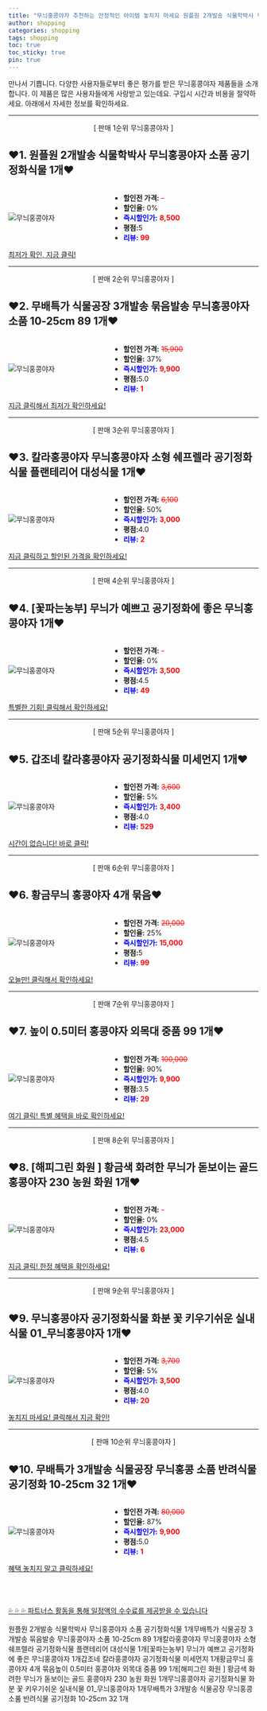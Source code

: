 ```yaml
---
title: "무늬홍콩야자 추천하는 안정적인 아이템 놓치지 마세요 원플원 2개발송 식물학박사 무늬홍콩야자 소품"
author: shopping
categories: shopping
tags: shopping
toc: true
toc_sticky: true
pin: true
---
```

만나서 기쁩니다. 다양한 사용자들로부터 좋은 평가를 받은 무늬홍콩야자 제품들을 소개합니다. 이 제품은 많은 사용자들에게 사랑받고 있는데요. 구입시 시간과 비용을 절약하세요. 아래에서 자세한 정보를 확인하세요.

---
<p class="toplist" style="margin: 0 auto; display: block; width: fit-content;">[ 판매 1순위 무늬홍콩야자 ]</p>

<h2><strong>❤️1. 원플원 2개발송 식물학박사 무늬홍콩야자 소품 공기정화식물 1개❤️</strong></h2>

<div style="display: flex; align-items: center;">
    <div style="flex: 0.4;">
        <img src="https://thumbnail9.coupangcdn.com/thumbnails/remote/230x230ex/image/vendor_inventory/c0d6/52ee88bf95cc1fc11eeaccd82cc3b62c289c0ad8c970cbccc8f881736ded.jpg" alt="무늬홍콩야자" style="max-width: 100%;">
    </div>
    <div style="flex: 0.6; margin-left: 10px;">
        <ul>
            <li><strong>할인전 가격:</strong> <del style="color: red;">-</del></li>
            <li><strong>할인율:</strong> 0%</li>
            <li><span style='color:blue'><strong>즉시할인가:</strong></span> <span style='color:red'><strong>8,500</strong></span></li>
            <li><strong>평점:</strong>5</li>
            <li><span style='color:blue'><strong>리뷰:</strong></span> <span style='color:red'><strong>99</strong></span></li>
        </ul>
    </div>
</div>
<div class="center">
    <a href="https://selin100587001.github.io?lptag=AF9450613&subid=githubio&pageKey=8231038481&traceid=V0-153&itemId=23689434698&vendorItemId=90714583020" class="myButton">
        최저가 확인, 지금 클릭!
    </a>
</div>


---
<p class="toplist" style="margin: 0 auto; display: block; width: fit-content;">[ 판매 2순위 무늬홍콩야자 ]</p>

<h2><strong>❤️2. 무배특가 식물공장 3개발송 묶음발송 무늬홍콩야자 소품 10-25cm 89 1개❤️</strong></h2>

<div style="display: flex; align-items: center;">
    <div style="flex: 0.4;">
        <img src="https://thumbnail6.coupangcdn.com/thumbnails/remote/230x230ex/image/vendor_inventory/5169/17371ece4d8ee475cd9247600bfd76f32f14e795136d0fbf6f3cebe045a6.jpg" alt="무늬홍콩야자" style="max-width: 100%;">
    </div>
    <div style="flex: 0.6; margin-left: 10px;">
        <ul>
            <li><strong>할인전 가격:</strong> <del style="color: red;">15,900</del></li>
            <li><strong>할인율:</strong> 37%</li>
            <li><span style='color:blue'><strong>즉시할인가:</strong></span> <span style='color:red'><strong>9,900</strong></span></li>
            <li><strong>평점:</strong>5.0</li>
            <li><span style='color:blue'><strong>리뷰:</strong></span> <span style='color:red'><strong>1</strong></span></li>
        </ul>
    </div>
</div>
<div class="center">
    <a href="https://selin100587001.github.io?lptag=AF9450613&subid=githubio&pageKey=7802928430&traceid=V0-153&itemId=21137683538&vendorItemId=88199340952" class="myButton">
        지금 클릭해서 최저가 확인하세요!
    </a>
</div>


---
<p class="toplist" style="margin: 0 auto; display: block; width: fit-content;">[ 판매 3순위 무늬홍콩야자 ]</p>

<h2><strong>❤️3. 칼라홍콩야자 무늬홍콩야자 소형 쉐프렐라 공기정화식물 플랜테리어 대성식물 1개❤️</strong></h2>

<div style="display: flex; align-items: center;">
    <div style="flex: 0.4;">
        <img src="https://thumbnail8.coupangcdn.com/thumbnails/remote/230x230ex/image/vendor_inventory/b653/0a8d651181f24c21e307c7e672175d58d3a82df01cf9f6d791b0b01d2828.jpg" alt="무늬홍콩야자" style="max-width: 100%;">
    </div>
    <div style="flex: 0.6; margin-left: 10px;">
        <ul>
            <li><strong>할인전 가격:</strong> <del style="color: red;">6,100</del></li>
            <li><strong>할인율:</strong> 50%</li>
            <li><span style='color:blue'><strong>즉시할인가:</strong></span> <span style='color:red'><strong>3,000</strong></span></li>
            <li><strong>평점:</strong>4.0</li>
            <li><span style='color:blue'><strong>리뷰:</strong></span> <span style='color:red'><strong>2</strong></span></li>
        </ul>
    </div>
</div>
<div class="center">
    <a href="https://selin100587001.github.io?lptag=AF9450613&subid=githubio&pageKey=8204985255&traceid=V0-153&itemId=23532302657&vendorItemId=90558586850" class="myButton">
        지금 클릭하고 할인된 가격을 확인하세요!
    </a>
</div>


---
<p class="toplist" style="margin: 0 auto; display: block; width: fit-content;">[ 판매 4순위 무늬홍콩야자 ]</p>

<h2><strong>❤️4. [꽃파는농부] 무늬가 예쁘고 공기정화에 좋은 무늬홍콩야자 1개❤️</strong></h2>

<div style="display: flex; align-items: center;">
    <div style="flex: 0.4;">
        <img src="https://thumbnail7.coupangcdn.com/thumbnails/remote/230x230ex/image/vendor_inventory/9236/e98733c37f189468e061dec6a6fb7bc26695ff91db5d870c932fcc4f2439.jpg" alt="무늬홍콩야자" style="max-width: 100%;">
    </div>
    <div style="flex: 0.6; margin-left: 10px;">
        <ul>
            <li><strong>할인전 가격:</strong> <del style="color: red;">-</del></li>
            <li><strong>할인율:</strong> 0%</li>
            <li><span style='color:blue'><strong>즉시할인가:</strong></span> <span style='color:red'><strong>3,500</strong></span></li>
            <li><strong>평점:</strong>4.5</li>
            <li><span style='color:blue'><strong>리뷰:</strong></span> <span style='color:red'><strong>49</strong></span></li>
        </ul>
    </div>
</div>
<div class="center">
    <a href="https://selin100587001.github.io?lptag=AF9450613&subid=githubio&pageKey=2316511673&traceid=V0-153&itemId=3998239763&vendorItemId=71982517611" class="myButton">
        특별한 기회! 클릭해서 확인하세요!
    </a>
</div>


---
<p class="toplist" style="margin: 0 auto; display: block; width: fit-content;">[ 판매 5순위 무늬홍콩야자 ]</p>

<h2><strong>❤️5. 갑조네 칼라홍콩야자 공기정화식물 미세먼지 1개❤️</strong></h2>

<div style="display: flex; align-items: center;">
    <div style="flex: 0.4;">
        <img src="https://thumbnail6.coupangcdn.com/thumbnails/remote/230x230ex/image/vendor_inventory/ca46/6110cea218e071887548a03f44ddc37f577833141e4b4780e0b499c15f9c.jpg" alt="무늬홍콩야자" style="max-width: 100%;">
    </div>
    <div style="flex: 0.6; margin-left: 10px;">
        <ul>
            <li><strong>할인전 가격:</strong> <del style="color: red;">3,600</del></li>
            <li><strong>할인율:</strong> 5%</li>
            <li><span style='color:blue'><strong>즉시할인가:</strong></span> <span style='color:red'><strong>3,400</strong></span></li>
            <li><strong>평점:</strong>4.0</li>
            <li><span style='color:blue'><strong>리뷰:</strong></span> <span style='color:red'><strong>529</strong></span></li>
        </ul>
    </div>
</div>
<div class="center">
    <a href="https://selin100587001.github.io?lptag=AF9450613&subid=githubio&pageKey=91872946&traceid=V0-153&itemId=285650899&vendorItemId=3700930991" class="myButton">
        시간이 없습니다! 바로 클릭!
    </a>
</div>


---
<p class="toplist" style="margin: 0 auto; display: block; width: fit-content;">[ 판매 6순위 무늬홍콩야자 ]</p>

<h2><strong>❤️6. 황금무늬 홍콩야자 4개 묶음❤️</strong></h2>

<div style="display: flex; align-items: center;">
    <div style="flex: 0.4;">
        <img src="https://thumbnail9.coupangcdn.com/thumbnails/remote/230x230ex/image/vendor_inventory/5bf5/7e386ab143379ae6233d0ef255d64f59c9e2205979f90c087bbf7dfa0da2.jpg" alt="무늬홍콩야자" style="max-width: 100%;">
    </div>
    <div style="flex: 0.6; margin-left: 10px;">
        <ul>
            <li><strong>할인전 가격:</strong> <del style="color: red;">20,000</del></li>
            <li><strong>할인율:</strong> 25%</li>
            <li><span style='color:blue'><strong>즉시할인가:</strong></span> <span style='color:red'><strong>15,000</strong></span></li>
            <li><strong>평점:</strong>5</li>
            <li><span style='color:blue'><strong>리뷰:</strong></span> <span style='color:red'><strong>99</strong></span></li>
        </ul>
    </div>
</div>
<div class="center">
    <a href="https://selin100587001.github.io?lptag=AF9450613&subid=githubio&pageKey=8207198894&traceid=V0-153&itemId=23546015783&vendorItemId=90572212856" class="myButton">
        오늘만! 클릭해서 확인하세요!
    </a>
</div>


---
<p class="toplist" style="margin: 0 auto; display: block; width: fit-content;">[ 판매 7순위 무늬홍콩야자 ]</p>

<h2><strong>❤️7. 높이 0.5미터 홍콩야자 외목대 중품 99 1개❤️</strong></h2>

<div style="display: flex; align-items: center;">
    <div style="flex: 0.4;">
        <img src="https://thumbnail6.coupangcdn.com/thumbnails/remote/230x230ex/image/vendor_inventory/c856/9d29436dea6f3522b3471a4b39d8b7b7c0fcce33e77d0428e918f4961b17.jpg" alt="무늬홍콩야자" style="max-width: 100%;">
    </div>
    <div style="flex: 0.6; margin-left: 10px;">
        <ul>
            <li><strong>할인전 가격:</strong> <del style="color: red;">100,000</del></li>
            <li><strong>할인율:</strong> 90%</li>
            <li><span style='color:blue'><strong>즉시할인가:</strong></span> <span style='color:red'><strong>9,900</strong></span></li>
            <li><strong>평점:</strong>3.5</li>
            <li><span style='color:blue'><strong>리뷰:</strong></span> <span style='color:red'><strong>29</strong></span></li>
        </ul>
    </div>
</div>
<div class="center">
    <a href="https://selin100587001.github.io?lptag=AF9450613&subid=githubio&pageKey=7635721435&traceid=V0-153&itemId=20275410906&vendorItemId=85786161907" class="myButton">
        여기 클릭! 특별 혜택을 바로 확인하세요!
    </a>
</div>


---
<p class="toplist" style="margin: 0 auto; display: block; width: fit-content;">[ 판매 8순위 무늬홍콩야자 ]</p>

<h2><strong>❤️8. [해피그린 화원 ] 황금색 화려한 무늬가 돋보이는 골드 홍콩야자 230 농원 화원 1개❤️</strong></h2>

<div style="display: flex; align-items: center;">
    <div style="flex: 0.4;">
        <img src="https://thumbnail6.coupangcdn.com/thumbnails/remote/230x230ex/image/vendor_inventory/1da5/f6c9c16d900a5a24731ff4d338380a6f6bb2fa9b977e7c83dc0f28fe4d3c.png" alt="무늬홍콩야자" style="max-width: 100%;">
    </div>
    <div style="flex: 0.6; margin-left: 10px;">
        <ul>
            <li><strong>할인전 가격:</strong> <del style="color: red;">-</del></li>
            <li><strong>할인율:</strong> 0%</li>
            <li><span style='color:blue'><strong>즉시할인가:</strong></span> <span style='color:red'><strong>23,000</strong></span></li>
            <li><strong>평점:</strong>4.5</li>
            <li><span style='color:blue'><strong>리뷰:</strong></span> <span style='color:red'><strong>6</strong></span></li>
        </ul>
    </div>
</div>
<div class="center">
    <a href="https://selin100587001.github.io?lptag=AF9450613&subid=githubio&pageKey=6936264198&traceid=V0-153&itemId=16804124500&vendorItemId=83984553928" class="myButton">
        지금 클릭! 한정 혜택을 확인하세요!
    </a>
</div>


---
<p class="toplist" style="margin: 0 auto; display: block; width: fit-content;">[ 판매 9순위 무늬홍콩야자 ]</p>

<h2><strong>❤️9. 무늬홍콩야자 공기정화식물 화분 꽃 키우기쉬운 실내식물 01_무늬홍콩야자 1개❤️</strong></h2>

<div style="display: flex; align-items: center;">
    <div style="flex: 0.4;">
        <img src="https://thumbnail8.coupangcdn.com/thumbnails/remote/230x230ex/image/vendor_inventory/aa96/c7840c001daced81cf3f6068d38c2ab72b8beaf4c3c4b0b4bfc9b2ba9ee6.jpg" alt="무늬홍콩야자" style="max-width: 100%;">
    </div>
    <div style="flex: 0.6; margin-left: 10px;">
        <ul>
            <li><strong>할인전 가격:</strong> <del style="color: red;">3,700</del></li>
            <li><strong>할인율:</strong> 5%</li>
            <li><span style='color:blue'><strong>즉시할인가:</strong></span> <span style='color:red'><strong>3,500</strong></span></li>
            <li><strong>평점:</strong>4.0</li>
            <li><span style='color:blue'><strong>리뷰:</strong></span> <span style='color:red'><strong>20</strong></span></li>
        </ul>
    </div>
</div>
<div class="center">
    <a href="https://selin100587001.github.io?lptag=AF9450613&subid=githubio&pageKey=7037402769&traceid=V0-153&itemId=17391071481&vendorItemId=84560558612" class="myButton">
        놓치지 마세요! 클릭해서 지금 확인!
    </a>
</div>


---
<p class="toplist" style="margin: 0 auto; display: block; width: fit-content;">[ 판매 10순위 무늬홍콩야자 ]</p>

<h2><strong>❤️10. 무배특가 3개발송 식물공장 무늬홍콩 소품 반려식물 공기정화 10-25cm 32 1개❤️</strong></h2>

<div style="display: flex; align-items: center;">
    <div style="flex: 0.4;">
        <img src="https://thumbnail9.coupangcdn.com/thumbnails/remote/230x230ex/image/vendor_inventory/f43a/847629c489703b4915be02d4cd6fb07b8f2146f70235680a12694356f230.jpg" alt="무늬홍콩야자" style="max-width: 100%;">
    </div>
    <div style="flex: 0.6; margin-left: 10px;">
        <ul>
            <li><strong>할인전 가격:</strong> <del style="color: red;">80,000</del></li>
            <li><strong>할인율:</strong> 87%</li>
            <li><span style='color:blue'><strong>즉시할인가:</strong></span> <span style='color:red'><strong>9,900</strong></span></li>
            <li><strong>평점:</strong>5.0</li>
            <li><span style='color:blue'><strong>리뷰:</strong></span> <span style='color:red'><strong>1</strong></span></li>
        </ul>
    </div>
</div>
<div class="center">
    <a href="https://selin100587001.github.io?lptag=AF9450613&subid=githubio&pageKey=7506717629&traceid=V0-153&itemId=19661291749&vendorItemId=86767067984" class="myButton">
        혜택 놓치지 말고 클릭하세요!
    </a>
</div>

<br><br><br>[💦 💦 💦 파트너스 활동을 통해 일정액의 수수료를 제공받을 수 있습니다](https://link.coupang.com/a/bcpT2c)<br><br>원플원 2개발송 식물학박사 무늬홍콩야자 소품 공기정화식물 1개무배특가 식물공장 3개발송 묶음발송 무늬홍콩야자 소품 10-25cm 89 1개칼라홍콩야자 무늬홍콩야자 소형 쉐프렐라 공기정화식물 플랜테리어 대성식물 1개[꽃파는농부] 무늬가 예쁘고 공기정화에 좋은 무늬홍콩야자 1개갑조네 칼라홍콩야자 공기정화식물 미세먼지 1개황금무늬 홍콩야자 4개 묶음높이 0.5미터 홍콩야자 외목대 중품 99 1개[해피그린 화원 ] 황금색 화려한 무늬가 돋보이는 골드 홍콩야자 230 농원 화원 1개무늬홍콩야자 공기정화식물 화분 꽃 키우기쉬운 실내식물 01_무늬홍콩야자 1개무배특가 3개발송 식물공장 무늬홍콩 소품 반려식물 공기정화 10-25cm 32 1개